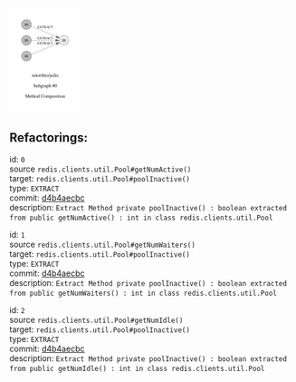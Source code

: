 <img src=subgraph_atomic_0.svg width=25%>

## Refactorings:

id: `0`\
source `redis.clients.util.Pool#getNumActive()`\
target: `redis.clients.util.Pool#poolInactive()`\
type: `EXTRACT`\
commit: [d4b4aecbc](https://github.com/xetorthio/jedis/commit/d4b4aecbc69bbd04ba87c4e32a52cff3d129906a)\
description: `Extract Method private poolInactive() : boolean extracted from public getNumActive() : int in class redis.clients.util.Pool`

id: `1`\
source `redis.clients.util.Pool#getNumWaiters()`\
target: `redis.clients.util.Pool#poolInactive()`\
type: `EXTRACT`\
commit: [d4b4aecbc](https://github.com/xetorthio/jedis/commit/d4b4aecbc69bbd04ba87c4e32a52cff3d129906a)\
description: `Extract Method private poolInactive() : boolean extracted from public getNumWaiters() : int in class redis.clients.util.Pool`

id: `2`\
source `redis.clients.util.Pool#getNumIdle()`\
target: `redis.clients.util.Pool#poolInactive()`\
type: `EXTRACT`\
commit: [d4b4aecbc](https://github.com/xetorthio/jedis/commit/d4b4aecbc69bbd04ba87c4e32a52cff3d129906a)\
description: `Extract Method private poolInactive() : boolean extracted from public getNumIdle() : int in class redis.clients.util.Pool`

